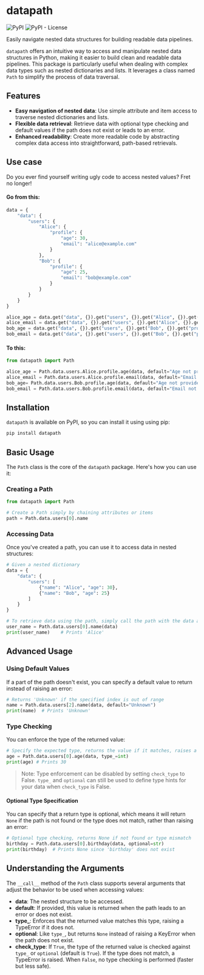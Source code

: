 # datapath

![PyPI](https://img.shields.io/pypi/v/datapath?style=for-the-badge) ![PyPI - License](https://img.shields.io/pypi/l/datapath?style=for-the-badge)

Easily navigate nested data structures for building readable data pipelines.

`datapath` offers an intuitive way to access and manipulate nested data structures in Python, making it easier to build clean and readable data pipelines. This package is particularly useful when dealing with complex data types such as nested dictionaries and lists. It leverages a class named `Path` to simplify the process of data traversal.

## Features

- **Easy navigation of nested data**: Use simple attribute and item access to traverse nested dictionaries and lists.
- **Flexible data retrieval**: Retrieve data with optional type checking and default values if the path does not exist or leads to an error.
- **Enhanced readability**: Create more readable code by abstracting complex data access into straightforward, path-based retrievals.

## Use case

Do you ever find yourself writing ugly code to access nested values? Fret no longer!

#### Go from this:
```python
data = {
    "data": {
        "users": {
            "Alice": {
                "profile": {
                    "age": 30,
                    "email": "alice@example.com"
                }
            },
            "Bob": {
                "profile": {
                    "age": 25,
                    "email": "bob@example.com"
                }
            }
        }
    }
}

alice_age = data.get("data", {}).get("users", {}).get("Alice", {}).get("profile", {}).get("age", "Age not provided")
alice_email = data.get("data", {}).get("users", {}).get("Alice", {}).get("profile", {}).get("email", "Email not provided")
bob_age = data.get("data", {}).get("users", {}).get("Bob", {}).get("profile", {}).get("age", "Age not provided")
bob_email = data.get("data", {}).get("users", {}).get("Bob", {}).get("profile", {}).get("email", "Email not provided")
```

#### To this:
```python
from datapath import Path

alice_age = Path.data.users.Alice.profile.age(data, default="Age not provided")
alice_email = Path.data.users.Alice.profile.email(data, default="Email not provided")
bob_age= Path.data.users.Bob.profile.age(data, default="Age not provided")
bob_email = Path.data.users.Bob.profile.email(data, default="Email not provided")
```

## Installation

`datapath` is available on PyPI, so you can install it using using pip:

```bash
pip install datapath
```

## Basic Usage

The `Path` class is the core of the `datapath` package. Here's how you can use it:

### Creating a Path

```python
from datapath import Path

# Create a Path simply by chaining attributes or items
path = Path.data.users[0].name
```

### Accessing Data

Once you've created a path, you can use it to access data in nested structures:

```python
# Given a nested dictionary
data = {
    "data": {
        "users": [
            {"name": "Alice", "age": 30},
            {"name": "Bob", "age": 25}
        ]
    }
}

# To retrieve data using the path, simply call the path with the data as an argument.
user_name = Path.data.users[0].name(data)
print(user_name)    # Prints 'Alice'
```

## Advanced Usage

### Using Default Values

If a part of the path doesn't exist, you can specify a default value to return instead of raising an error:

```python
# Returns 'Unknown' if the specified index is out of range
name = Path.data.users[2].name(data, default="Unknown")
print(name)  # Prints 'Unknown'
```

### Type Checking

You can enforce the type of the returned value:

```python
# Specify the expected type, returns the value if it matches, raises a TypeError otherwise
age = Path.data.users[0].age(data, type_=int)
print(age) # Prints 30
```

> Note: Type enforcement can be disabled by setting `check_type` to False. `type_` and `optional` can still be used to define type hints for your data when `check_type` is False.

#### Optional Type Specification

You can specify that a return type is optional, which means it will return `None` if the path is not found or the type does not match, rather than raising an error:

```python
# Optional type checking, returns None if not found or type mismatch
birthday = Path.data.users[0].birthday(data, optional=str)
print(birthday)  # Prints None since 'birthday' does not exist
```

## Understanding the Arguments

The `__call__` method of the `Path` class supports several arguments that adjust the behavior to be used when accessing values:

- **data**: The nested structure to be accessed.
- **default**: If provided, this value is returned when the path leads to an error or does not exist.
- **type_**: Enforces that the returned value matches this type, raising a TypeError if it does not.
- **optional**: Like `type_`, but returns `None` instead of raising a KeyError when the path does not exist. 
- **check_type**: If `True`, the type of the returned value is checked against `type_` or `optional` (default is `True`). If the type does not match, a TypeError is raised. When `False`, no type checking is performed (faster but less safe).

